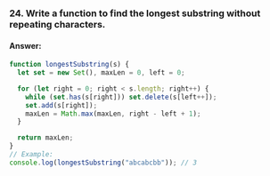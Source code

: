 
### **24. Write a function to find the longest substring without repeating characters.**

#### **Answer:**

```javascript
function longestSubstring(s) {
  let set = new Set(), maxLen = 0, left = 0;

  for (let right = 0; right < s.length; right++) {
    while (set.has(s[right])) set.delete(s[left++]);
    set.add(s[right]);
    maxLen = Math.max(maxLen, right - left + 1);
  }

  return maxLen;
}
// Example:
console.log(longestSubstring("abcabcbb")); // 3
```


